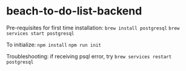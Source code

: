 # beach-to-do-list-backend
Pre-requisites for first time installation:
`brew install postgresql`
`brew services start postgresql`

To initialize: 
`npm install`
`npm run init`

Troubleshooting:
if receiving psql error, try `brew services restart postgresql`
